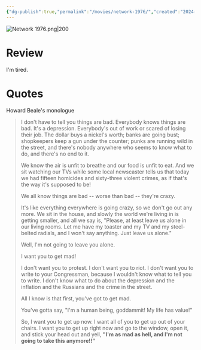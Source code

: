 ```yaml
---
{"dg-publish":true,"permalink":"/movies/network-1976/","created":"2024-02-20","updated":"2024-08-19"}
---
```



![Network 1976.png|200](/img/user/Attachments/Network%201976.png)

# Review

I'm tired.

# Quotes

Howard Beale's monologue

> I don't have to tell you things are bad. Everybody knows things are bad. It's a depression. Everybody's out of work or scared of losing their job. The dollar buys a nickel's worth; banks are going bust; shopkeepers keep a gun under the counter; punks are running wild in the street, and there's nobody anywhere who seems to know what to do, and there's no end to it.
>
> We know the air is unfit to breathe and our food is unfit to eat. And we sit watching our TVs while some local newscaster tells us that today we had fifteen homicides and sixty-three violent crimes, as if that's the way it's supposed to be!
>
> We all know things are bad -- worse than bad -- they're crazy.
>
> It's like everything everywhere is going crazy, so we don't go out any more. We sit in the house, and slowly the world we're living in is getting smaller, and all we say is, "Please, at least leave us alone in our living rooms. Let me have my toaster and my TV and my steel-belted radials, and I won't say anything. Just leave us alone."
>
> Well, I'm not going to leave you alone.
>
> I want you to get mad!
>
> I don't want you to protest. I don't want you to riot. I don't want you to write to your Congressman, because I wouldn't know what to tell you to write. I don't know what to do about the depression and the inflation and the Russians and the crime in the street.
>
> All I know is that first, you've got to get mad.
>
> You've gotta say, "I'm a human being, goddammit! My life has value!"
>
> So, I want you to get up now. I want all of you to get up out of your chairs. I want you to get up right now and go to the window, open it, and stick your head out and yell, **"I'm as mad as hell, and I'm not going to take this anymore!!"**
